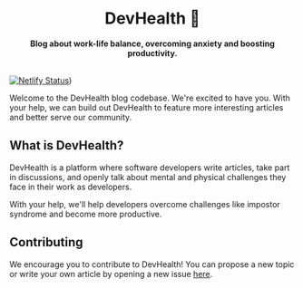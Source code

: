 <div align="center">
  <h1>DevHealth 🍏</h1>
  <strong>Blog about work-life balance, overcoming anxiety and boosting productivity.</strong>
</div>
<br/>

[![Netlify Status](https://api.netlify.com/api/v1/badges/f8a2eb62-19fb-41f5-9e63-1681264daae1/deploy-status)](https://app.netlify.com/sites/happy-edison-4f89a7/deploys))

Welcome to the DevHealth blog codebase. We're excited to have you. With your help, we can build out DevHealth to feature more interesting articles and better serve our community.

## What is DevHealth?

DevHealth is a platform where software developers write articles, take part in discussions, and openly talk about mental and physical challenges they face in their work as developers.

With your help, we'll help developers overcome challenges like impostor syndrome and become more productive.

## Contributing

We encourage you to contribute to DevHealth! You can propose a new topic or write your own article by opening a new issue [here](https://github.com/jamzi/devhealth/issues/new).

